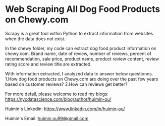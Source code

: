 # Web Scraping All Dog Food Products on Chewy.com

Scrapy is a great tool within Python to extract information from websites when the data does not exist. 

In the chewy folder, my code can extract dog food product information on chewy.com. Brand name, date of review, number of reviews, percent of recommendation, sale price, product name, product review content, review rating score and review title are extracted. 

With information extracted, I analyzed data to answer below questionns. 
1.How dog food products on Chewy.com are doing over the past few years based on customer reviews?
2.How can reviews get better?

For more detail, please welcome to read my blogs: 
https://nycdatascience.com/blog/author/huimin-ou/

Huimin's Linkedin: 
https://www.linkedin.com/in/huimin-ou/

Huimin's Email:
huimin.ou99@gmail.com
